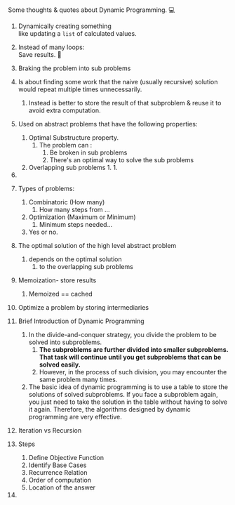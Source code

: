 
Some thoughts & quotes about Dynamic Programming.  :computer:   

1. Dynamically creating something  
    like updating a `list` of calculated values. 

1. Instead of many loops:   
    Save results.  :memo: 
1. Braking the problem into sub problems 
1. Is about finding some work that the naive (usually recursive) solution would repeat multiple times unnecessarily.
   1. Instead is better to store the result of that subproblem & reuse it to avoid extra computation.
1. Used on abstract problems that have the following properties:
   1. Optimal Substructure property.
      1. The problem can :
         1. Be broken in sub problems 
         1. There's an optimal way to solve the sub problems 
   1. Overlapping sub problems 
      1.
      1. 
1.
1. Types of problems:  
   1. Combinatoric (How many)
      1. How many steps from ...
   1. Optimization (Maximum or Minimum)
      1. Minimum steps needed...
   1. Yes or no.  
1. The optimal solution of the high level abstract problem 
   1. depends on the optimal solution 
      1. to the overlapping sub problems 

1. Memoization- store results 
   1. Memoized == cached
1. Optimize a problem by storing intermediaries 
1. Brief Introduction of Dynamic Programming
   1. In the divide-and-conquer strategy, you divide the problem to be solved into subproblems. 
      1. **The subproblems are further divided into smaller subproblems. That task will continue until you get subproblems that can be solved easily.**
      1.  However, in the process of such division, you may encounter the same problem many times.
   1. The basic idea of dynamic programming is to use a table to store the solutions of solved subproblems. If you face a subproblem again, you just need to take the solution in the table without having to solve it again. Therefore, the algorithms designed by dynamic programming are very effective.
1. Iteration vs Recursion 
1. Steps 
   1. Define Objective Function 
   1. Identify Base Cases
   1. Recurrence Relation
   1. Order of computation 
   1. Location of the answer
1.

